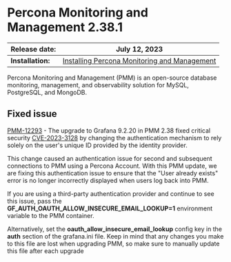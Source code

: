 # Percona Monitoring and Management 2.38.1

| **Release date:** | July 12, 2023                                                                                    |
| ----------------- | ----------------------------------------------------------------------------------------------- |
| **Installation:** | [Installing Percona Monitoring and Management](https://www.percona.com/software/pmm/quickstart) |

Percona Monitoring and Management (PMM) is an open-source database monitoring, management, and observability solution for MySQL, PostgreSQL, and MongoDB.

## Fixed issue

[PMM-12293](https://jira.percona.com/browse/PMM-12293) - The upgrade to Grafana  9.2.20 in PMM 2.38 fixed critical security [CVE-2023-3128](https://grafana.com/blog/2023/06/22/grafana-security-release-for-cve-2023-3128/) by changing the authentication mechanism to rely solely on the user's unique ID provided by the identity provider.

This change caused an authentication issue for second and subsequent connections to PMM using a Percona Account. With this PMM update, we are fixing this authentication issue to ensure that the "User already exists" error is no longer incorrectly displayed when users log back into PMM.


If you are using a third-party authentication provider and continue to see this issue, pass the **GF_AUTH_OAUTH_ALLOW_INSECURE_EMAIL_LOOKUP=1** environment variable to the PMM container. 

Alternatively, set the **oauth_allow_insecure_email_lookup** config key in the **auth** section of the grafana.ini file. Keep in mind that any changes you make to this file are lost when upgrading PMM, so make sure to manually update this file after each upgrade
